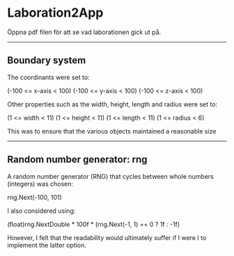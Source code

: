 # Laboration2App

Öppna pdf filen för att se vad laborationen gick ut på.

---------------------------------------------------------------------------------------
Boundary system
---------------------------------------------------------------------------------------

The coordinants were set to:

(-100 <= x-axis < 100)
(-100 <= y-axis < 100)
(-100 <= z-axis < 100)

Other properties such as the width, height, length and radius were set to:

(1 <= width < 11)
(1 <= height < 11)
(1 <= length < 11)
(1 <= radius < 6)

This was to ensure that the various objects maintained a reasonable size

---------------------------------------------------------------------------------------
Random number generator: rng
---------------------------------------------------------------------------------------

A random number generator (RNG) that cycles between whole numbers (integers)
was chosen:

rng.Next(-100, 101)

I also considered using:

(float)rng.NextDouble * 100f * (rng.Next(-1, 1) == 0 ? 1f : -1f)

However, I felt that the readability would ultimately suffer if I were I to
implement the latter option.
